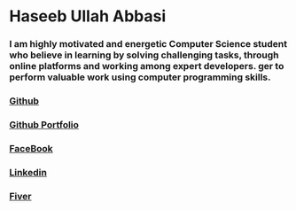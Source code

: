 # Haseeb Ullah Abbasi

### I am highly motivated and energetic Computer Science student who believe in learning by solving challenging tasks, through online platforms and working among expert developers. ger to perform valuable work using computer programming skills. 

### [Github](https://github.com/HaseebUllahAbbasi)

### [Github Portfolio](https://haseebullahabbasi.github.io/Haseeb-Ullah/)

### [FaceBook](https://www.facebook.com/haseeb.abbasi.562)

### [Linkedin](https://www.linkedin.com/in/haseeb-ullah-abbasi-0645a2171/)

### [Fiver](https://www.fiverr.com/haseeb_ullah_st)




